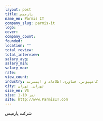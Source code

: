```yaml
---
layout: post
title: پارمیس
name_en: Parmis IT
company_slug: parmis-it
logo: 
cover: 
company_count:
founded:
location: ""
total_review: 
total_interview: 
salary_avg: 
salary_min: 
salary_max: 
rate: 
view_count: 
industry: کامپیوتر، فناوری اطلاعات و اینترنت
city: تهران, تهران
size_en: VS
size: 1-10 نفر
site: http://www.ParmisIT.com
---
```


شرکت پارمیس 
